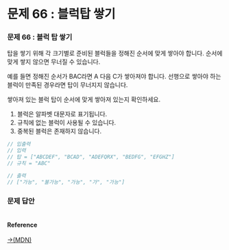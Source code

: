 # 문제 66 :  블럭탑 쌓기

### 문제 66 : 블럭 탑 쌓기

탑을  쌓기 위해 각 크기별로 준비된 블럭들을 정해진 순서에 맞게 쌓아야 합니다.                                                        순서에 맞게 쌓지 않으면 무너질 수 있습니다.

예를 들면 정해진 순서가 BAC라면 A 다음 C가 쌓아져야 합니다.                                                                                      선행으로 쌓아야 하는 블럭이 만족된 경우라면 탑이 무너지지 않습니다.

쌓아져 있는 블럭 탑이 순서에 맞게 쌓아져 있는지 확인하세요.

1. 블럭은 알파벳 대문자로 표기됩니다.
2. 규칙에 없는 블럭이 사용될 수 있습니다.
3. 중복된 블럭은 존재하지 않습니다.

```javascript
// 입출력
// 입력
// 탑 = ["ABCDEF", "BCAD", "ADEFQRX", "BEDFG", "EFGHZ"]
// 규칙 = "ABC"

// 출력 
// ["가능", "불가능", "가능", "가", "가능"]
```



### 문제 답안



```javascript

```

#### Reference

[→\(MDN\)](https://developer.mozilla.org/ko/docs/Web/JavaScript/Reference/Global_Objects/Date/Date)

